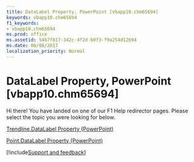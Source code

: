 ```yaml
---
title: DataLabel Property, PowerPoint [vbapp10.chm65694]
keywords: vbapp10.chm65694
f1_keywords:
- vbapp10.chm65694
ms.prod: office
ms.assetid: 54b7f817-342c-4f2d-b0f3-f9a254d12694
ms.date: 06/08/2017
localization_priority: Normal
---
```



# DataLabel Property, PowerPoint [vbapp10.chm65694]

Hi there! You have landed on one of our F1 Help redirector pages. Please select the topic you were looking for below.

[Trendline.DataLabel Property (PowerPoint)](https://msdn.microsoft.com/library/6c1a6934-3c7a-6732-c613-2adc32bd93e2%28Office.15%29.aspx)

[Point.DataLabel Property (PowerPoint)](https://msdn.microsoft.com/library/0f202f4c-2627-09e0-38d8-fd51aa1cdfb1%28Office.15%29.aspx)

[!include[Support and feedback](~/includes/feedback-boilerplate.md)]